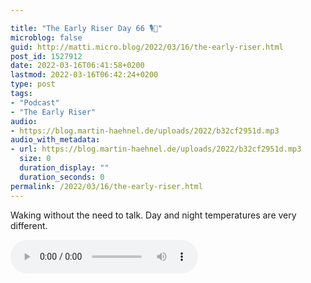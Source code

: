 ```yaml
---

title: "The Early Riser Day 66 🎙🌅"
microblog: false
guid: http://matti.micro.blog/2022/03/16/the-early-riser.html
post_id: 1527912
date: 2022-03-16T06:41:58+0200
lastmod: 2022-03-16T06:42:24+0200
type: post
tags:
- "Podcast"
- "The Early Riser"
audio:
- https://blog.martin-haehnel.de/uploads/2022/b32cf2951d.mp3
audio_with_metadata:
- url: https://blog.martin-haehnel.de/uploads/2022/b32cf2951d.mp3
  size: 0
  duration_display: ""
  duration_seconds: 0
permalink: /2022/03/16/the-early-riser.html
---
```

Waking without the need to talk. Day and night temperatures are very different.

<audio controls="controls" src="https://blog.martin-haehnel.de/uploads/2022/b32cf2951d.mp3" preload="metadata" />
